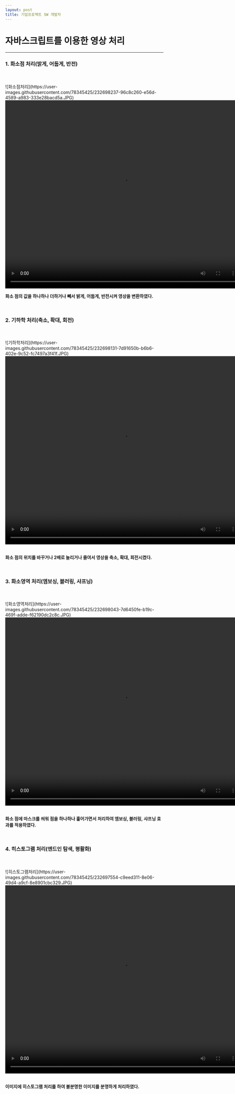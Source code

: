 ```yaml
---
layout: post
title: 기업프로젝트 SW 개발자
---
```


<h1>자바스크립트를 이용한 영상 처리</h1>
<hr>

<h3>1. 화소점 처리(밝게, 어둡게, 반전)</h3><br><br>
![화소점처리](https://user-images.githubusercontent.com/78345425/232698237-96c8c260-e56d-4589-a983-333e28bacd5a.JPG)
<video src="https://user-images.githubusercontent.com/78345425/232704229-9944a9fd-e3a8-473d-9790-5f2fc0b84bbc.mp4" width="750" height="600" controls></video>
<p><strong>화소 점의 값을 하나하나 더하거나 빼서 밝게, 어둡게, 반전시켜 영상을 변환하였다.</strong></p><br>


<h3>2. 기하학 처리(축소, 확대, 회전)</h3><br><br>
![기하학처리](https://user-images.githubusercontent.com/78345425/232698131-7d91650b-b6b6-402e-9c52-fc7497a3f41f.JPG)
<video src="https://user-images.githubusercontent.com/78345425/232698506-5141a2d5-75ab-4141-98ae-cadf9ed9d447.mp4" width="750" height="600" controls></video><br><br>
<p><strong>화소 점의 위치를 바꾸거나 2배로 늘리거나 줄여서 영상을 축소, 확대, 회전시켰다.</strong></p><br>

<h3>3. 화소영역 처리(엠보싱, 블러링, 샤프닝)</h3><br><br>
![화소영역처리](https://user-images.githubusercontent.com/78345425/232698043-7d6450fe-b19c-469f-adde-f62190dc2c8c.JPG)
<video src="https://user-images.githubusercontent.com/78345425/232698574-648823b0-c11c-4674-81ea-0a972a789873.mp4" width="750" height="600" controls></video><br><br>
<p><strong>화소 점에 마스크를 씌워 점을 하나하나 훑어가면서 처리하여 엠보싱, 블러링, 샤프닝 효과를 적용하였다.</strong></p><br>


<h3>4. 히스토그램 처리(엔드인 탐색, 평활화)</h3><br><br>
![히스토그램처리](https://user-images.githubusercontent.com/78345425/232697554-c9eed311-8e06-49d4-a9cf-8e8901cbc329.JPG)
<video src="https://user-images.githubusercontent.com/78345425/232698644-e5132032-b7ce-4d88-8b9f-639b1b186d48.mp4" width="750" height="600" controls></video><br><br>
<p><strong>이미지에 히스토그램 처리를 하여 불분명한 이미지를 분명하게 처리하였다.</strong></p>


